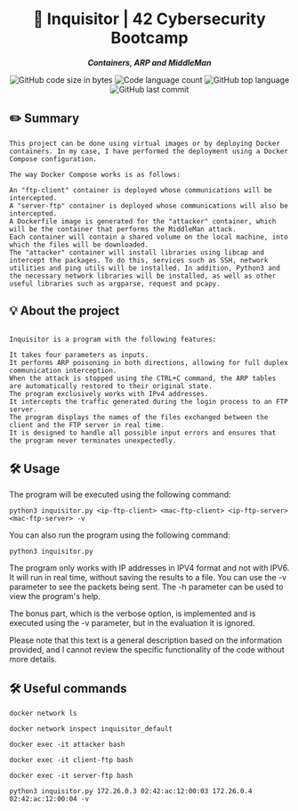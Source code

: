 <h1 align="center">
📖 Inquisitor | 42 Cybersecurity Bootcamp
</h1>

<p align="center">
	<b><i>Containers, ARP and MiddleMan</i></b><br>
</p>

<p align="center">
	<img alt="GitHub code size in bytes" src="https://img.shields.io/github/languages/code-size/Falitomal/inquisitor?color=lightblue" />
	<img alt="Code language count" src="https://img.shields.io/github/languages/count/Falitomal/inquisitor?color=yellow" />
	<img alt="GitHub top language" src="https://img.shields.io/github/languages/top/Falitomal/inquisitor?color=blue" />
	<img alt="GitHub last commit" src="https://img.shields.io/github/last-commit/Falitomal/inquisitor?color=green" />
</p>

## ✏️ Summary
```
This project can be done using virtual images or by deploying Docker containers. In my case, I have performed the deployment using a Docker Compose configuration.

The way Docker Compose works is as follows:

An "ftp-client" container is deployed whose communications will be intercepted.
A "server-ftp" container is deployed whose communications will also be intercepted.
A Dockerfile image is generated for the "attacker" container, which will be the container that performs the MiddleMan attack.
Each container will contain a shared volume on the local machine, into which the files will be downloaded.
The "attacker" container will install libraries using libcap and intercept the packages. To do this, services such as SSH, network utilities and ping utils will be installed. In addition, Python3 and the necessary network libraries will be installed, as well as other useful libraries such as argparse, request and pcapy.

```
## 💡 About the project

```

Inquisitor is a program with the following features:

It takes four parameters as inputs.
It performs ARP poisoning in both directions, allowing for full duplex communication interception.
When the attack is stopped using the CTRL+C command, the ARP tables are automatically restored to their original state.
The program exclusively works with IPv4 addresses.
It intercepts the traffic generated during the login process to an FTP server.
The program displays the names of the files exchanged between the client and the FTP server in real time.
It is designed to handle all possible input errors and ensures that the program never terminates unexpectedly.

```

## 🛠️ Usage

The program will be executed using the following command:

```
python3 inquisitor.py <ip-ftp-client> <mac-ftp-client> <ip-ftp-server> <mac-ftp-server> -v
```
You can also run the program using the following command:

```
python3 inquisitor.py
```

The program only works with IP addresses in IPV4 format and not with IPV6.
It will run in real time, without saving the results to a file.
You can use the -v parameter to see the packets being sent.
The -h parameter can be used to view the program's help.

The bonus part, which is the verbose option, is implemented and is executed using the -v parameter, but in the evaluation it is ignored.

Please note that this text is a general description based on the information provided, and I cannot review the specific functionality of the code without more details.


##  🛠️ Useful commands

```
docker network ls

docker network inspect inquisitor_default

docker exec -it attacker bash

docker exec -it client-ftp bash

docker exec -it server-ftp bash

python3 inquisitor.py 172.26.0.3 02:42:ac:12:00:03 172.26.0.4 02:42:ac:12:00:04 -v
```
